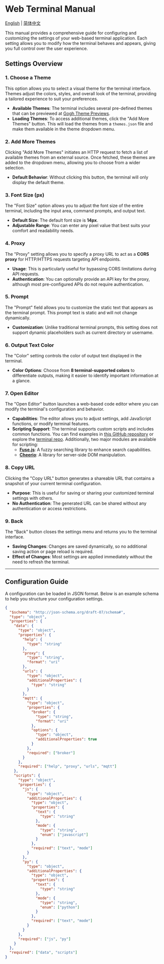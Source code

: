 # Web Terminal Manual
[English](terminal.en.md) | [简体中文](terminal.zh-CN.md)

This manual provides a comprehensive guide for configuring and customizing the settings of your web-based terminal application. Each setting allows you to modify how the terminal behaves and appears, giving you full control over the user experience.

## Settings Overview

### 1. Choose a Theme
This option allows you to select a visual theme for the terminal interface. Themes adjust the colors, styles, and overall look of the terminal, providing a tailored experience to suit your preferences.

- **Available Themes**: The terminal includes several pre-defined themes that can be previewed at [Gogh Theme Previews](https://gogh-co.github.io/Gogh/).
- **Loading Themes**: To access additional themes, click the "Add More Themes" button. This will load the themes from a `themes.json` file and make them available in the theme dropdown menu.

### 2. Add More Themes
Clicking "Add More Themes" initiates an HTTP request to fetch a list of available themes from an external source. Once fetched, these themes are added to the dropdown menu, allowing you to choose from a wider selection.

- **Default Behavior**: Without clicking this button, the terminal will only display the default theme.

### 3. Font Size (px)
The "Font Size" option allows you to adjust the font size of the entire terminal, including the input area, command prompts, and output text.

- **Default Size**: The default font size is **14px**.
- **Adjustable Range**: You can enter any pixel value that best suits your comfort and readability needs.

### 4. Proxy
The "Proxy" setting allows you to specify a proxy URL to act as a **CORS proxy** for HTTP/HTTPS requests targeting API endpoints.

- **Usage**: This is particularly useful for bypassing CORS limitations during API requests.
- **Authentication**: You can optionally provide an API key for the proxy, although most pre-configured APIs do not require authentication.

### 5. Prompt
The "Prompt" field allows you to customize the static text that appears as the terminal prompt. This prompt text is static and will not change dynamically.

- **Customization**: Unlike traditional terminal prompts, this setting does not support dynamic placeholders such as current directory or username.

### 6. Output Text Color
The "Color" setting controls the color of output text displayed in the terminal.

- **Color Options**: Choose from **8 terminal-supported colors** to differentiate outputs, making it easier to identify important information at a glance.

### 7. Open Editor
The "Open Editor" button launches a web-based code editor where you can modify the terminal's configuration and behavior.

- **Capabilities**: The editor allows you to adjust settings, add JavaScript functions, or modify terminal features.
- **Scripting Support**: The terminal supports custom scripts and includes common functions. You can find examples in [this GitHub repository](https://github.com/Vector-Index/terminal/tree/main/scripts/js) or explore the [terminal repo](https://github1s.com/Vector-Index/terminal). Additionally, two major modules are available for scripting:
  - **[Fuse.js](https://www.fusejs.io/)**: A fuzzy searching library to enhance search capabilities.
  - **[Cheerio](https://cheerio.js.org/docs/intro)**: A library for server-side DOM manipulation.

### 8. Copy URL
Clicking the "Copy URL" button generates a shareable URL that contains a snapshot of your current terminal configuration.

- **Purpose**: This is useful for saving or sharing your customized terminal settings with others.
- **No Authentication**: The generated URL can be shared without any authentication or access restrictions.

### 9. Back
The "Back" button closes the settings menu and returns you to the terminal interface.

- **Saving Changes**: Changes are saved dynamically, so no additional saving action or page reload is required.
- **Effect of Changes**: Most settings are applied immediately without the need to refresh the terminal.

---

## Configuration Guide

A configuration can be loaded in JSON format. Below is an example schema to help you structure your configuration settings.

```json
{
  "$schema": "http://json-schema.org/draft-07/schema#",
  "type": "object",
  "properties": {
    "data": {
      "type": "object",
      "properties": {
        "help": {
          "type": "string"
        },
        "proxy": {
          "type": "string",
          "format": "uri"
        },
        "urls": {
          "type": "object",
          "additionalProperties": {
            "type": "string"
          }
        },
        "mqtt": {
          "type": "object",
          "properties": {
            "broker": {
              "type": "string",
              "format": "uri"
            },
            "options": {
              "type": "object",
              "additionalProperties": true
            }
          },
          "required": ["broker"]
        }
      },
      "required": ["help", "proxy", "urls", "mqtt"]
    },
    "scripts": {
      "type": "object",
      "properties": {
        "js": {
          "type": "object",
          "additionalProperties": {
            "type": "object",
            "properties": {
              "text": {
                "type": "string"
              },
              "mode": {
                "type": "string",
                "enum": ["javascript"]
              }
            },
            "required": ["text", "mode"]
          }
        },
        "py": {
          "type": "object",
          "additionalProperties": {
            "type": "object",
            "properties": {
              "text": {
                "type": "string"
              },
              "mode": {
                "type": "string",
                "enum": ["python"]
              }
            },
            "required": ["text", "mode"]
          }
        }
      },
      "required": ["js", "py"]
    }
  },
  "required": ["data", "scripts"]
}
```

